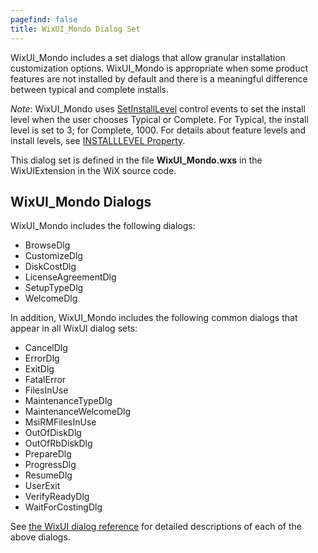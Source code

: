 ```yaml
---
pagefind: false
title: WixUI_Mondo Dialog Set
---
```


WixUI\_Mondo includes a set dialogs that allow granular installation customization options. WixUI\_Mondo is appropriate when some product features are not installed by default and there is a meaningful difference between typical and complete installs.

<i>Note</i>: WixUI_Mondo uses <a href="http://msdn.microsoft.com/library/aa371688.aspx" target="_blank">SetInstallLevel</a> control events to set the install level when the user chooses Typical or Complete. For Typical, the install level is set to 3; for Complete, 1000. For details about feature levels and install levels, see <a href="http://msdn.microsoft.com/library/aa369536.aspx" target="_blank">INSTALLLEVEL Property</a>.

This dialog set is defined in the file <b>WixUI_Mondo.wxs</b> in the WixUIExtension in the WiX source code.

## WixUI_Mondo Dialogs

WixUI_Mondo includes the following dialogs:

* BrowseDlg
* CustomizeDlg
* DiskCostDlg
* LicenseAgreementDlg
* SetupTypeDlg
* WelcomeDlg

In addition, WixUI_Mondo includes the following common dialogs that appear in all WixUI dialog sets:

* CancelDlg
* ErrorDlg
* ExitDlg
* FatalError
* FilesInUse
* MaintenanceTypeDlg
* MaintenanceWelcomeDlg
* MsiRMFilesInUse
* OutOfDiskDlg
* OutOfRbDiskDlg
* PrepareDlg
* ProgressDlg
* ResumeDlg
* UserExit
* VerifyReadyDlg
* WaitForCostingDlg

See [the WixUI dialog reference](../wixui_dialogs/) for detailed descriptions of each of the above dialogs.
